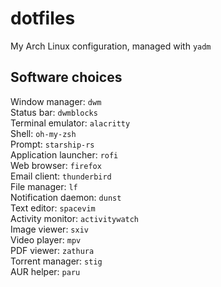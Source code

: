 # dotfiles
My Arch Linux configuration, managed with `yadm`

## Software choices
Window manager: `dwm`    
Status bar: `dwmblocks`    
Terminal emulator: `alacritty`    
Shell: `oh-my-zsh`   
Prompt: `starship-rs`    
Application launcher: `rofi`    
Web browser: `firefox`    
Email client: `thunderbird`    
File manager: `lf`    
Notification daemon: `dunst`    
Text editor: `spacevim`    
Activity monitor: `activitywatch`    
Image viewer: `sxiv`    
Video player: `mpv`    
PDF viewer: `zathura`    
Torrent manager: `stig`    
AUR helper: `paru`    
